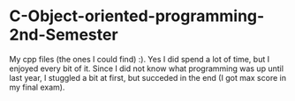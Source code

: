 # C-Object-oriented-programming-2nd-Semester
My cpp files (the ones I could find) :). Yes I did spend a lot of time, but I enjoyed every bit of it. Since I did not know what programming was up until last year, I stuggled a bit at first, but succeded in the end (I got max score in my final exam).
